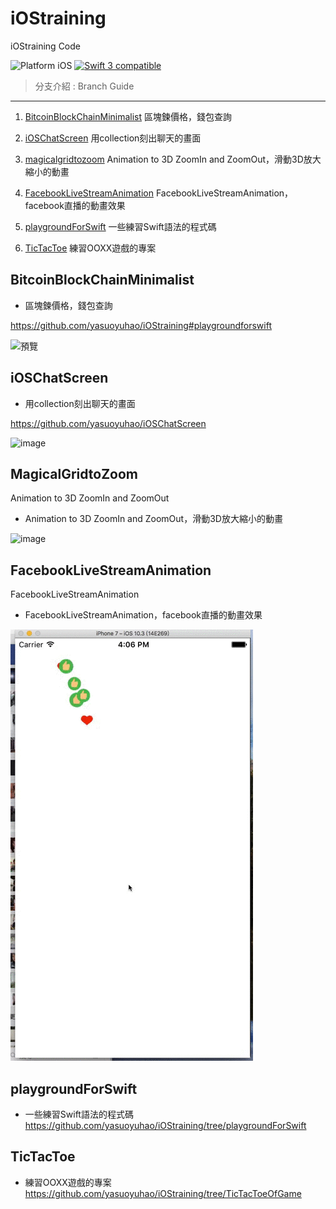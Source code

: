 # iOStraining
iOStraining Code

<img src="https://img.shields.io/badge/platform-iOS-blue.svg?style=flat" alt="Platform iOS" /> <a href="https://developer.apple.com/swift"><img src="https://img.shields.io/badge/swift3-compatible-4BC51D.svg?style=flat" alt="Swift 3 compatible" /></a>


> 分支介紹 : Branch Guide

---

1. [BitcoinBlockChainMinimalist](https://github.com/yasuoyuhao/iOStraining#bitcoinblockchainminimalist) 
區塊鍊價格，錢包查詢


2. [iOSChatScreen](https://github.com/yasuoyuhao/iOStraining#ioschatscreen) 用collection刻出聊天的畫面


3. [magicalgridtozoom](https://github.com/yasuoyuhao/iOStraining#magicalgridtozoom) Animation to 3D ZoomIn and ZoomOut，滑動3D放大縮小的動畫


4. [FacebookLiveStreamAnimation](https://github.com/yasuoyuhao/iOStraining#facebooklivestreamanimation) FacebookLiveStreamAnimation，facebook直播的動畫效果


5. [playgroundForSwift](https://github.com/yasuoyuhao/iOStraining#playgroundforswift)  一些練習Swift語法的程式碼



6. [TicTacToe](https://github.com/yasuoyuhao/iOStraining#tictactoe) 練習OOXX遊戲的專案



## BitcoinBlockChainMinimalist
- 區塊鍊價格，錢包查詢

https://github.com/yasuoyuhao/iOStraining#playgroundforswift

![預覽](https://github.com/yasuoyuhao/BitcoinBlockChainMinimalist/blob/master/BitcoinBlockChainMinimalist-GIF.gif?raw=true)


## iOSChatScreen
- 用collection刻出聊天的畫面

https://github.com/yasuoyuhao/iOSChatScreen

![image](https://github.com/yasuoyuhao/iOSChatScreen/blob/master/_Airplayer_2017-4-7-13-9-14_552x980_.gif?raw=true)



## MagicalGridtoZoom
Animation to 3D ZoomIn and ZoomOut
- Animation to 3D ZoomIn and ZoomOut，滑動3D放大縮小的動畫

![image](https://github.com/yasuoyuhao/MagicalGridtoZoom/blob/master/ZoomAnimate.gif?raw=true)



## FacebookLiveStreamAnimation
FacebookLiveStreamAnimation

- FacebookLiveStreamAnimation，facebook直播的動畫效果

![image](https://github.com/yasuoyuhao/FacebookLiveStreamAnimation/blob/master/FB_.gif)



## playgroundForSwift
* 一些練習Swift語法的程式碼
https://github.com/yasuoyuhao/iOStraining/tree/playgroundForSwift



## TicTacToe
* 練習OOXX遊戲的專案
https://github.com/yasuoyuhao/iOStraining/tree/TicTacToeOfGame







